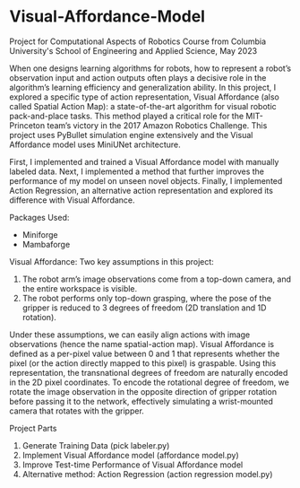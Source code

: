 # Visual-Affordance-Model
Project for Computational Aspects of Robotics Course from Columbia University's School of Engineering and Applied Science, May 2023

When one designs learning algorithms for robots, how to represent a robot’s observation input and action outputs often plays a decisive role in the algorithm’s learning efficiency and generalization ability. In this project, I explored a specific type of action representation, Visual Affordance (also called Spatial Action Map): a state-of-the-art algorithm for visual robotic pack-and-place tasks. This method played a critical role for the MIT-Princeton team’s victory in the 2017 Amazon Robotics Challenge. This project uses PyBullet simulation engine extensively and the Visual Affordance model uses MiniUNet architecture.

First, I implemented and trained a Visual Affordance model with manually labeled data. Next, I implemented a method that further improves the performance of my model on unseen novel objects. Finally, I implemented Action Regression, an alternative action representation and explored its difference with Visual Affordance.

Packages Used:
- Miniforge
- Mambaforge

Visual Affordance:
Two key assumptions in this project:
1. The robot arm’s image observations come from a top-down camera, and the entire workspace is visible.
2. The robot performs only top-down grasping, where the pose of the gripper is reduced to 3 degrees of freedom (2D translation and 1D rotation).

Under these assumptions, we can easily align actions with image observations (hence the name spatial-action map). Visual Affordance is defined as a per-pixel value between 0 and 1 that represents whether the pixel (or the action directly mapped to this pixel) is graspable. Using this representation, the transnational degrees of freedom are naturally encoded in the 2D pixel coordinates. To encode the rotational degree of freedom, we rotate the image observation in the opposite direction of gripper rotation before passing it to the network, effectively simulating a wrist-mounted camera that rotates with the gripper.

Project Parts
1. Generate Training Data (pick labeler.py)
2. Implement Visual Affordance model (affordance model.py)
3. Improve Test-time Performance of Visual Affordance model
4. Alternative method: Action Regression (action regression model.py)
